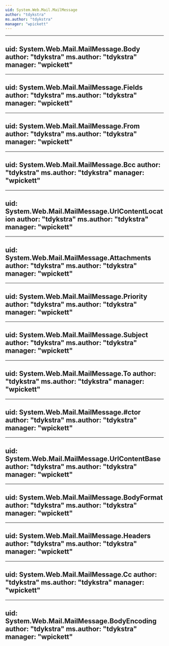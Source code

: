 ```yaml
---
uid: System.Web.Mail.MailMessage
author: "tdykstra"
ms.author: "tdykstra"
manager: "wpickett"
---
```


---
uid: System.Web.Mail.MailMessage.Body
author: "tdykstra"
ms.author: "tdykstra"
manager: "wpickett"
---

---
uid: System.Web.Mail.MailMessage.Fields
author: "tdykstra"
ms.author: "tdykstra"
manager: "wpickett"
---

---
uid: System.Web.Mail.MailMessage.From
author: "tdykstra"
ms.author: "tdykstra"
manager: "wpickett"
---

---
uid: System.Web.Mail.MailMessage.Bcc
author: "tdykstra"
ms.author: "tdykstra"
manager: "wpickett"
---

---
uid: System.Web.Mail.MailMessage.UrlContentLocation
author: "tdykstra"
ms.author: "tdykstra"
manager: "wpickett"
---

---
uid: System.Web.Mail.MailMessage.Attachments
author: "tdykstra"
ms.author: "tdykstra"
manager: "wpickett"
---

---
uid: System.Web.Mail.MailMessage.Priority
author: "tdykstra"
ms.author: "tdykstra"
manager: "wpickett"
---

---
uid: System.Web.Mail.MailMessage.Subject
author: "tdykstra"
ms.author: "tdykstra"
manager: "wpickett"
---

---
uid: System.Web.Mail.MailMessage.To
author: "tdykstra"
ms.author: "tdykstra"
manager: "wpickett"
---

---
uid: System.Web.Mail.MailMessage.#ctor
author: "tdykstra"
ms.author: "tdykstra"
manager: "wpickett"
---

---
uid: System.Web.Mail.MailMessage.UrlContentBase
author: "tdykstra"
ms.author: "tdykstra"
manager: "wpickett"
---

---
uid: System.Web.Mail.MailMessage.BodyFormat
author: "tdykstra"
ms.author: "tdykstra"
manager: "wpickett"
---

---
uid: System.Web.Mail.MailMessage.Headers
author: "tdykstra"
ms.author: "tdykstra"
manager: "wpickett"
---

---
uid: System.Web.Mail.MailMessage.Cc
author: "tdykstra"
ms.author: "tdykstra"
manager: "wpickett"
---

---
uid: System.Web.Mail.MailMessage.BodyEncoding
author: "tdykstra"
ms.author: "tdykstra"
manager: "wpickett"
---
